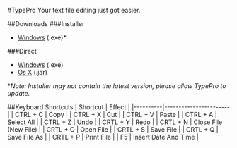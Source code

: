 #TypePro
Your text file editing just got easier.

##Downloads
###Installer
 - [Windows](https://github.com/PandemicMoon/TypePro/blob/master/Setup.exe?raw=true) (.exe)*

###Direct
 - [Windows](https://github.com/PandemicMoon/TypePro/blob/master/typepro.exe?raw=true) (.exe)
 - [Os X](https://github.com/PandemicMoon/TypePro/blob/master/typepro.jar?raw=true) (.jar)

 **Note: Installer may not contain the latest version, please allow TypePro to update.*
 
##Keyboard Shortcuts
| Shortcut | Effect                |
|----------|-----------------------|
| CTRL + C | Copy                  |
| CTRL + X | Cut                   |
| CTRL + V | Paste                 |
| CTRL + A | Select All            |
| CTRL + Z | Undo                  |
| CRTL + Y | Redo                  |
| CRTL + N | Close File (New File) |
| CRTL + O | Open File             |
| CRTL + S | Save File             |
| CRTL + Q | Save File As          |
| CRTL + P | Print File            |
| F5       | Insert Date And Time  |